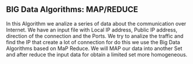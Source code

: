 ## BIG Data Algorithms: MAP/REDUCE ##

In this Algorithm we analize a series of data about the communication over Internet.
We have an input file with Local IP address, Public IP address, direction of the connection and the Ports.
We try to analize the traffic and find the IP that create a lot of connection for do this we use
the Big Data Algorithms based on MaP Reduce. We will MAP our data into another Set and after reduce the input data
for obtain a limited set more homogeneous.

